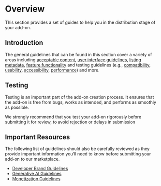 # Overview

This section provides a set of guides to help you in the distribution stage of your add-on.

## Introduction

The general guidelines that can be found in this section cover a variety of areas including [acceptable content](./content.md), [user interface guidelines](./user-interface.md), [listing metadata](./listing.md), [feature functionality](./features.md) and testing guidelines (e.g., [compatibility](./compatibility.md), [usability](./usability.md), [accessibility](./accessibility.md), [performance](./performance.md)) and more.

## Testing

Testing is an important part of the add-on creation process. It ensures that the add-on is free from bugs, works as intended, and performs as smoothly as possible.

We strongly recommend that you test your add-on rigorously before submitting it for review, to avoid rejection or delays in submission

## Important Resources

The following list of guidelines should also be carefully reviewed as they provide important information you'll need to know before submitting your add-on to our marketplace.

- [Developer Brand Guidelines](../brand_guidelines.md/)
- [Generative AI Guidelines](../genai/index.md)
- [Monetization Guidelines](../monetization.md)
